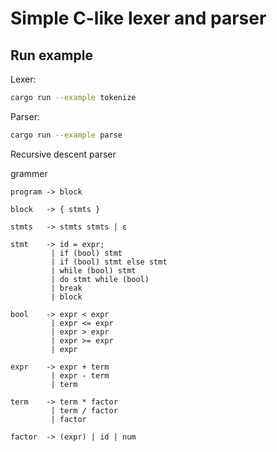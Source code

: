 # Simple C-like lexer and parser

## Run example

Lexer:

```bash
cargo run --example tokenize
```

Parser:
```bash
cargo run --example parse
```

Recursive descent parser

grammer
```
program -> block

block   -> { stmts }

stmts   -> stmts stmts | ε

stmt    -> id = expr;
         | if (bool) stmt
         | if (bool) stmt else stmt
         | while (bool) stmt
         | do stmt while (bool)
         | break
         | block

bool    -> expr < expr
         | expr <= expr
         | expr > expr
         | expr >= expr
         | expr

expr    -> expr + term
         | expr - term
         | term

term    -> term * factor
         | term / factor
         | factor
         
factor  -> (expr) | id | num
```


